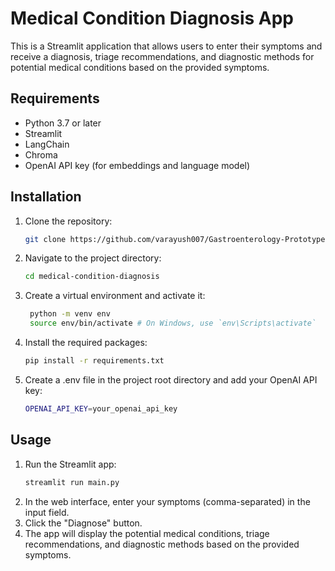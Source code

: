 # Medical Condition Diagnosis App

This is a Streamlit application that allows users to enter their symptoms and receive a diagnosis, triage recommendations, and diagnostic methods for potential medical conditions based on the provided symptoms.

## Requirements

- Python 3.7 or later
- Streamlit
- LangChain
- Chroma
- OpenAI API key (for embeddings and language model)

## Installation

1. Clone the repository:

   ```bash
   git clone https://github.com/varayush007/Gastroenterology-Prototype.git
   
2. Navigate to the project directory:
   
   ```bash
   cd medical-condition-diagnosis

3. Create a virtual environment and activate it:

   ```bash
    python -m venv env
    source env/bin/activate # On Windows, use `env\Scripts\activate`
   
4. Install the required packages:

   ```bash
   pip install -r requirements.txt
   
5. Create a .env file in the project root directory and add your OpenAI API key:

   ```bash
   OPENAI_API_KEY=your_openai_api_key

## Usage

1. Run the Streamlit app:
    ```bash
    streamlit run main.py
2. In the web interface, enter your symptoms (comma-separated) in the input field.
3. Click the "Diagnose" button.
4. The app will display the potential medical conditions, triage recommendations, and diagnostic methods based on the provided symptoms.
